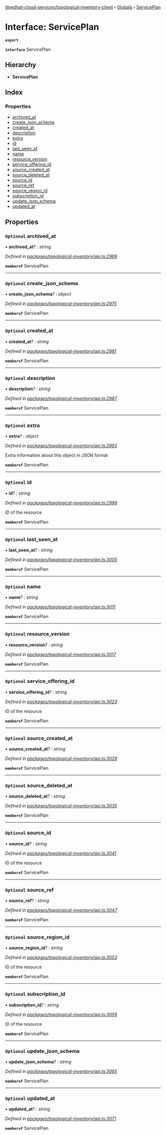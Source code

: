 [@redhat-cloud-services/topological-inventory-client](../README.md) › [Globals](../globals.md) › [ServicePlan](serviceplan.md)

# Interface: ServicePlan

**`export`** 

**`interface`** ServicePlan

## Hierarchy

* **ServicePlan**

## Index

### Properties

* [archived_at](serviceplan.md#optional-archived_at)
* [create_json_schema](serviceplan.md#optional-create_json_schema)
* [created_at](serviceplan.md#optional-created_at)
* [description](serviceplan.md#optional-description)
* [extra](serviceplan.md#optional-extra)
* [id](serviceplan.md#optional-id)
* [last_seen_at](serviceplan.md#optional-last_seen_at)
* [name](serviceplan.md#optional-name)
* [resource_version](serviceplan.md#optional-resource_version)
* [service_offering_id](serviceplan.md#optional-service_offering_id)
* [source_created_at](serviceplan.md#optional-source_created_at)
* [source_deleted_at](serviceplan.md#optional-source_deleted_at)
* [source_id](serviceplan.md#optional-source_id)
* [source_ref](serviceplan.md#optional-source_ref)
* [source_region_id](serviceplan.md#optional-source_region_id)
* [subscription_id](serviceplan.md#optional-subscription_id)
* [update_json_schema](serviceplan.md#optional-update_json_schema)
* [updated_at](serviceplan.md#optional-updated_at)

## Properties

### `Optional` archived_at

• **archived_at**? : *string*

*Defined in [packages/topological-inventory/api.ts:2969](https://github.com/Hyperkid123/javascript-clients/blob/master/packages/topological-inventory/api.ts#L2969)*

**`memberof`** ServicePlan

___

### `Optional` create_json_schema

• **create_json_schema**? : *object*

*Defined in [packages/topological-inventory/api.ts:2975](https://github.com/Hyperkid123/javascript-clients/blob/master/packages/topological-inventory/api.ts#L2975)*

**`memberof`** ServicePlan

___

### `Optional` created_at

• **created_at**? : *string*

*Defined in [packages/topological-inventory/api.ts:2981](https://github.com/Hyperkid123/javascript-clients/blob/master/packages/topological-inventory/api.ts#L2981)*

**`memberof`** ServicePlan

___

### `Optional` description

• **description**? : *string*

*Defined in [packages/topological-inventory/api.ts:2987](https://github.com/Hyperkid123/javascript-clients/blob/master/packages/topological-inventory/api.ts#L2987)*

**`memberof`** ServicePlan

___

### `Optional` extra

• **extra**? : *object*

*Defined in [packages/topological-inventory/api.ts:2993](https://github.com/Hyperkid123/javascript-clients/blob/master/packages/topological-inventory/api.ts#L2993)*

Extra information about this object in JSON format

**`memberof`** ServicePlan

___

### `Optional` id

• **id**? : *string*

*Defined in [packages/topological-inventory/api.ts:2999](https://github.com/Hyperkid123/javascript-clients/blob/master/packages/topological-inventory/api.ts#L2999)*

ID of the resource

**`memberof`** ServicePlan

___

### `Optional` last_seen_at

• **last_seen_at**? : *string*

*Defined in [packages/topological-inventory/api.ts:3005](https://github.com/Hyperkid123/javascript-clients/blob/master/packages/topological-inventory/api.ts#L3005)*

**`memberof`** ServicePlan

___

### `Optional` name

• **name**? : *string*

*Defined in [packages/topological-inventory/api.ts:3011](https://github.com/Hyperkid123/javascript-clients/blob/master/packages/topological-inventory/api.ts#L3011)*

**`memberof`** ServicePlan

___

### `Optional` resource_version

• **resource_version**? : *string*

*Defined in [packages/topological-inventory/api.ts:3017](https://github.com/Hyperkid123/javascript-clients/blob/master/packages/topological-inventory/api.ts#L3017)*

**`memberof`** ServicePlan

___

### `Optional` service_offering_id

• **service_offering_id**? : *string*

*Defined in [packages/topological-inventory/api.ts:3023](https://github.com/Hyperkid123/javascript-clients/blob/master/packages/topological-inventory/api.ts#L3023)*

ID of the resource

**`memberof`** ServicePlan

___

### `Optional` source_created_at

• **source_created_at**? : *string*

*Defined in [packages/topological-inventory/api.ts:3029](https://github.com/Hyperkid123/javascript-clients/blob/master/packages/topological-inventory/api.ts#L3029)*

**`memberof`** ServicePlan

___

### `Optional` source_deleted_at

• **source_deleted_at**? : *string*

*Defined in [packages/topological-inventory/api.ts:3035](https://github.com/Hyperkid123/javascript-clients/blob/master/packages/topological-inventory/api.ts#L3035)*

**`memberof`** ServicePlan

___

### `Optional` source_id

• **source_id**? : *string*

*Defined in [packages/topological-inventory/api.ts:3041](https://github.com/Hyperkid123/javascript-clients/blob/master/packages/topological-inventory/api.ts#L3041)*

ID of the resource

**`memberof`** ServicePlan

___

### `Optional` source_ref

• **source_ref**? : *string*

*Defined in [packages/topological-inventory/api.ts:3047](https://github.com/Hyperkid123/javascript-clients/blob/master/packages/topological-inventory/api.ts#L3047)*

**`memberof`** ServicePlan

___

### `Optional` source_region_id

• **source_region_id**? : *string*

*Defined in [packages/topological-inventory/api.ts:3053](https://github.com/Hyperkid123/javascript-clients/blob/master/packages/topological-inventory/api.ts#L3053)*

ID of the resource

**`memberof`** ServicePlan

___

### `Optional` subscription_id

• **subscription_id**? : *string*

*Defined in [packages/topological-inventory/api.ts:3059](https://github.com/Hyperkid123/javascript-clients/blob/master/packages/topological-inventory/api.ts#L3059)*

ID of the resource

**`memberof`** ServicePlan

___

### `Optional` update_json_schema

• **update_json_schema**? : *string*

*Defined in [packages/topological-inventory/api.ts:3065](https://github.com/Hyperkid123/javascript-clients/blob/master/packages/topological-inventory/api.ts#L3065)*

**`memberof`** ServicePlan

___

### `Optional` updated_at

• **updated_at**? : *string*

*Defined in [packages/topological-inventory/api.ts:3071](https://github.com/Hyperkid123/javascript-clients/blob/master/packages/topological-inventory/api.ts#L3071)*

**`memberof`** ServicePlan
